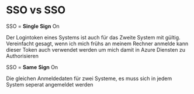 # SSO vs SSO

SSO = **Single** **Sign** On

Der Logintoken eines Systems ist auch für das Zweite System mit gültig. Vereinfacht gesagt, wenn ich mich frühs an meinem Rechner anmelde kann dieser Token auch verwendet werden um mich damit in Azure Diensten zu Authorisieren

SSO = **Same** **Sign** On

Die gleichen Anmeldedaten für zwei Systeme, es muss sich in jedem System seperat angemeldet werden
